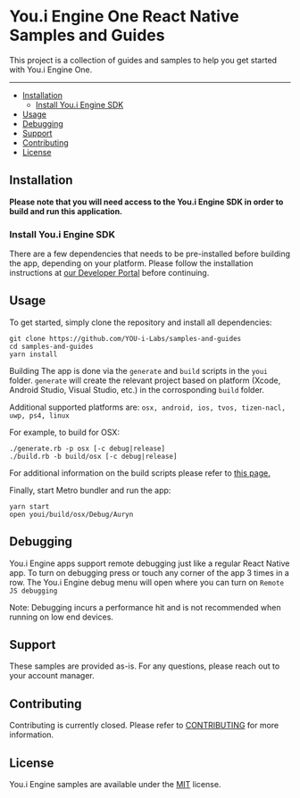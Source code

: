 # You.i Engine One React Native Samples and Guides

This project is a collection of guides and samples to help you get started with You.i Engine One.

---
  * [Installation](#installation)
    + [Install You.i Engine SDK](#install-youi-engine-sdk)
  * [Usage](#usage)
  * [Debugging](#debugging)
  * [Support](#support)
  * [Contributing](#contributing)
  * [License](#license)

## Installation

**Please note that you will need access to the You.i Engine SDK in order to
build and run this application.**

### Install You.i Engine SDK
There are a few dependencies that needs to be pre-installed before building the
app, depending on your platform. Please follow the installation instructions at
[our Developer
Portal](https://developer.youi.tv/latest/Content/InstallationCommon/H1IntroToInstallSection.htm)
before continuing.

## Usage

To get started, simply clone the repository and install all dependencies:
```shell
git clone https://github.com/YOU-i-Labs/samples-and-guides
cd samples-and-guides
yarn install
```

Building The app is done via the `generate` and `build` scripts in the `youi`
folder. `generate` will create the relevant project based on platform (Xcode,
Android Studio, Visual Studio, etc.) in the corrosponding `build` folder.

Additional supported platforms are: `osx, android, ios, tvos, tizen-nacl, uwp,
ps4, linux`

For example, to build for OSX:
```shell
./generate.rb -p osx [-c debug|release]
./build.rb -b build/osx [-c debug|release]
```
For additional information on the build scripts please refer to [this
page.](https://developer.youi.tv/latest/Content/RN_BuildingAppsTopics/H2RNBuildProc.htm)

Finally, start Metro bundler and run the app:
```shell
yarn start
open youi/build/osx/Debug/Auryn
```

## Debugging

You.i Engine apps support remote debugging just like a regular React Native
app. To turn on debugging press or touch any corner of the app 3 times in a
row. The You.i Engine debug menu will open where you can turn on
`Remote JS debugging`

Note: Debugging incurs a performance hit and is not recommended when running on
low end devices.

## Support

These samples are provided as-is. For any questions, please reach out to your account
manager.

## Contributing

Contributing is currently closed. Please refer to
[CONTRIBUTING](CONTRIBUTING.md) for more information.

## License

You.i Engine samples are available under the [MIT](LICENSE) license.
